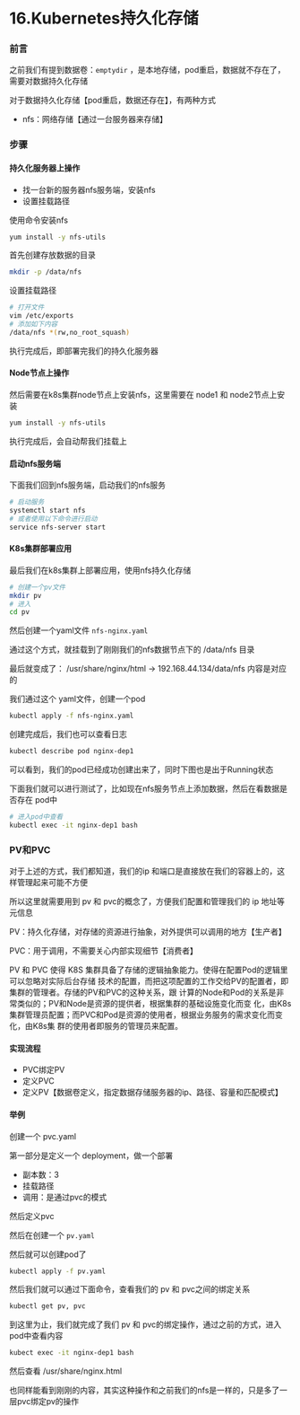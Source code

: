 # 16.Kubernetes持久化存储

### 前言

之前我们有提到数据卷：`emptydir` ，是本地存储，pod重启，数据就不存在了，需要对数据持久化存储

对于数据持久化存储【pod重启，数据还存在】，有两种方式

* nfs：网络存储【通过一台服务器来存储】

### 步骤

#### 持久化服务器上操作

* 找一台新的服务器nfs服务端，安装nfs
* 设置挂载路径

使用命令安装nfs

```bash
yum install -y nfs-utils
```

首先创建存放数据的目录

```bash
mkdir -p /data/nfs
```

设置挂载路径

```bash
# 打开文件
vim /etc/exports
# 添加如下内容
/data/nfs *(rw,no_root_squash)
```

执行完成后，即部署完我们的持久化服务器

#### Node节点上操作

然后需要在k8s集群node节点上安装nfs，这里需要在 node1 和 node2节点上安装

```bash
yum install -y nfs-utils
```

执行完成后，会自动帮我们挂载上

#### 启动nfs服务端

下面我们回到nfs服务端，启动我们的nfs服务

```bash
# 启动服务
systemctl start nfs
# 或者使用以下命令进行启动
service nfs-server start
```

#### K8s集群部署应用

最后我们在k8s集群上部署应用，使用nfs持久化存储

```bash
# 创建一个pv文件
mkdir pv
# 进入
cd pv
```

然后创建一个yaml文件 `nfs-nginx.yaml`

通过这个方式，就挂载到了刚刚我们的nfs数据节点下的 /data/nfs 目录

最后就变成了： /usr/share/nginx/html -> 192.168.44.134/data/nfs 内容是对应的

我们通过这个 yaml文件，创建一个pod

```bash
kubectl apply -f nfs-nginx.yaml
```

创建完成后，我们也可以查看日志

```bash
kubectl describe pod nginx-dep1
```

可以看到，我们的pod已经成功创建出来了，同时下图也是出于Running状态

下面我们就可以进行测试了，比如现在nfs服务节点上添加数据，然后在看数据是否存在 pod中

```bash
# 进入pod中查看
kubectl exec -it nginx-dep1 bash
```

### PV和PVC

对于上述的方式，我们都知道，我们的ip 和端口是直接放在我们的容器上的，这样管理起来可能不方便

所以这里就需要用到 pv 和 pvc的概念了，方便我们配置和管理我们的 ip 地址等元信息

PV：持久化存储，对存储的资源进行抽象，对外提供可以调用的地方【生产者】

PVC：用于调用，不需要关心内部实现细节【消费者】

PV 和 PVC 使得 K8S 集群具备了存储的逻辑抽象能力。使得在配置Pod的逻辑里可以忽略对实际后台存储 技术的配置，而把这项配置的工作交给PV的配置者，即集群的管理者。存储的PV和PVC的这种关系，跟 计算的Node和Pod的关系是非常类似的；PV和Node是资源的提供者，根据集群的基础设施变化而变 化，由K8s集群管理员配置；而PVC和Pod是资源的使用者，根据业务服务的需求变化而变化，由K8s集 群的使用者即服务的管理员来配置。

#### 实现流程

* PVC绑定PV
* 定义PVC
* 定义PV【数据卷定义，指定数据存储服务器的ip、路径、容量和匹配模式】

#### 举例

创建一个 pvc.yaml

第一部分是定义一个 deployment，做一个部署

* 副本数：3
* 挂载路径
* 调用：是通过pvc的模式

然后定义pvc

然后在创建一个 `pv.yaml`

然后就可以创建pod了

```bash
kubectl apply -f pv.yaml
```

然后我们就可以通过下面命令，查看我们的 pv 和 pvc之间的绑定关系

```bash
kubectl get pv, pvc
```

到这里为止，我们就完成了我们 pv 和 pvc的绑定操作，通过之前的方式，进入pod中查看内容

```bash
kubect exec -it nginx-dep1 bash
```

然后查看 /usr/share/nginx.html

也同样能看到刚刚的内容，其实这种操作和之前我们的nfs是一样的，只是多了一层pvc绑定pv的操作
